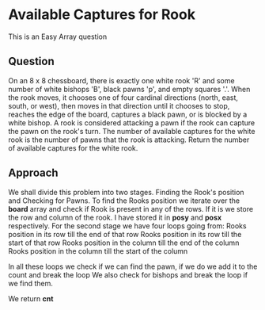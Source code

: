 # Available Captures for Rook

This is an Easy Array question

## Question
On an 8 x 8 chessboard, there is exactly one white rook 'R' and some number of white bishops 'B', black pawns 'p', and empty squares '.'.
When the rook moves, it chooses one of four cardinal directions (north, east, south, or west), then moves in that direction until it chooses to stop, reaches the edge of the board, captures a black pawn, or is blocked by a white bishop. A rook is considered attacking a pawn if the rook can capture the pawn on the rook's turn. The number of available captures for the white rook is the number of pawns that the rook is attacking.
Return the number of available captures for the white rook.

## Approach
We shall divide this problem into two stages. Finding the Rook's position and Checking for Pawns.
To find the Rooks position we iterate over the **board** array and check if Rook is present in any of the rows.
If it is we store the row and column of the rook. I have stored it in **posy** and **posx** respectively.
For the second stage we have four loops going from:
Rooks position in its row till the end of that row
Rooks position in its row till the start of that row
Rooks position in the column till the end of the column
Rooks position in the column till the start of the column

In all these loops we check if we can find the pawn, if we do we add it to the count and break the loop
We also check for bishops and break the loop if we find them.

We return **cnt**
